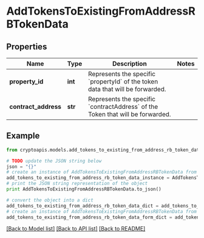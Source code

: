 # AddTokensToExistingFromAddressRBTokenData


## Properties
Name | Type | Description | Notes
------------ | ------------- | ------------- | -------------
**property_id** | **int** | Represents the specific &#x60;propertyId&#x60; of the token data that will be forwarded. | 
**contract_address** | **str** | Represents the specific &#x60;contractAddress&#x60; of the Token that will be forwarded. | 

## Example

```python
from cryptoapis.models.add_tokens_to_existing_from_address_rb_token_data import AddTokensToExistingFromAddressRBTokenData

# TODO update the JSON string below
json = "{}"
# create an instance of AddTokensToExistingFromAddressRBTokenData from a JSON string
add_tokens_to_existing_from_address_rb_token_data_instance = AddTokensToExistingFromAddressRBTokenData.from_json(json)
# print the JSON string representation of the object
print AddTokensToExistingFromAddressRBTokenData.to_json()

# convert the object into a dict
add_tokens_to_existing_from_address_rb_token_data_dict = add_tokens_to_existing_from_address_rb_token_data_instance.to_dict()
# create an instance of AddTokensToExistingFromAddressRBTokenData from a dict
add_tokens_to_existing_from_address_rb_token_data_form_dict = add_tokens_to_existing_from_address_rb_token_data.from_dict(add_tokens_to_existing_from_address_rb_token_data_dict)
```
[[Back to Model list]](../README.md#documentation-for-models) [[Back to API list]](../README.md#documentation-for-api-endpoints) [[Back to README]](../README.md)


